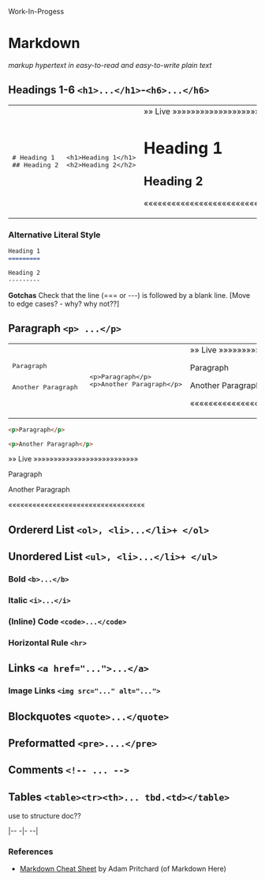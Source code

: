 Work-In-Progess


# Markdown

_markup hypertext in easy-to-read and easy-to-write plain text_


## Headings 1-6  `<h1>...</h1>`-`<h6>...</h6>`


<!-- generate example html code and htmt preview via script/ruby ?? -->

<table>
<tr>
<td>
<pre>
# Heading 1
## Heading 2
</pre>
</td>
<td>
<pre>
&lt;h1&gt;Heading 1&lt;/h1&gt;
&lt;h2&gt;Heading 2&lt;/h2&gt;
</pre>
</td>
<td>
»» Live »»»»»»»»»»»»»»»»»»»»»»»»»»

<h1>Heading 1</h1>
<h2>Heading 2</h2>

««««««««««««««««««««««««««««««««««
</td>
</tr>
</table>



### Alternative Literal Style

```markdown
Heading 1
=========

Heading 2
---------

```

**Gotchas**  Check that the line (===  or ---) is followed by a blank line. [Move to edge cases? - why? why not??]


## Paragraph `<p> ...</p>`

<table>
<tr>
<td>
<pre>
Paragraph

Another Paragraph
</pre>
</td>
<td>
<pre>
&lt;p&gt;Paragraph&lt;/p&gt;
&lt;p&gt;Another Paragraph&lt;/p&gt;
</pre>
</td>
<td>
»» Live »»»»»»»»»»»»»»»»»»»»»»»»»»

<p>Paragraph</p>
<p>Another Paragraph</p>

««««««««««««««««««««««««««««««««««
</td>
</tr>
</table>


```html
<p>Paragraph</p>

<p>Another Paragraph</p>
```

»» Live »»»»»»»»»»»»»»»»»»»»»»»»»»

Paragraph

Another Paragraph

««««««««««««««««««««««««««««««««««




## Ordererd List `<ol>, <li>...</li>+ </ol>`

## Unordered List `<ul>, <li>...</li>+ </ul>`


### Bold `<b>...</b>`

### Italic `<i>...</i>`

### (Inline) Code `<code>...</code>`


### Horizontal Rule `<hr>`



## Links `<a href="...">...</a>`


### Image Links `<img src="..." alt="...">`


## Blockquotes `<quote>...</quote>`


## Preformatted `<pre>....</pre>`


## Comments `<!-- ... -->`



## Tables `<table><tr><th>... tbd.<td></table>`



use to structure doc??

|--  <!-- begin table/row -->
-|-  <!-- new column -->
--|  <!-- end table/row -->



### References

- [Markdown Cheat Sheet](https://github.com/adam-p/markdown-here/wiki/Markdown-Cheatsheet) by Adam Pritchard (of Markdown Here)

